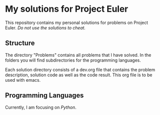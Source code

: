 # My solutions for Project Euler

This repository contains my personal solutions for problems on Project Euler.
*Do not use the solutions to cheat.*

## Structure

The directory "Problems" contains all problems that I have solved. In the
folders you will find subdirectories for the programming languages.

Each solution directory consists of a dev.org file that contains the problem
description, solution code as well as the code result. This org file is to be
used with emacs.

## Programming Languages

Currently, I am focusing on *Python*.
